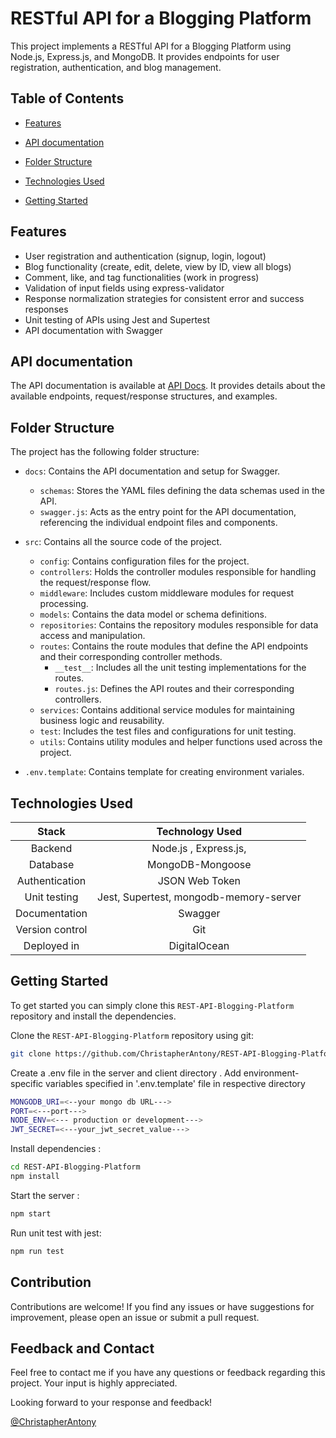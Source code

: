 # RESTful API for a Blogging Platform
This project implements a RESTful API for a Blogging Platform using Node.js, Express.js, and MongoDB. It provides endpoints for user registration, authentication, and blog management.


## Table of Contents
* [Features](#features)
* [API documentation](#api-documentation)
* [Folder Structure](#folder-structure)
* [Technologies Used](#technologies-used)

* [Getting Started](#getting-started)



## Features

- User registration and authentication (signup, login, logout)
- Blog functionality (create, edit, delete, view by ID, view all blogs)
- Comment, like, and tag functionalities (work in progress)
- Validation of input fields using express-validator
- Response normalization strategies for consistent error and success responses
- Unit testing of APIs using Jest and Supertest
- API documentation with Swagger

## API documentation
The API documentation is available at [API Docs]([https://testserver2.tk/api-docs/]). It provides details about the available endpoints, request/response structures, and examples.

## Folder Structure

The project has the following folder structure:

- `docs`: Contains the API documentation and setup for Swagger.
  - `schemas`: Stores the YAML files defining the data schemas used in the API.
  - `swagger.js`: Acts as the entry point for the API documentation, referencing the individual endpoint files and components.

- `src`: Contains all the source code of the project.
  - `config`: Contains configuration files for the project.
  - `controllers`: Holds the controller modules responsible for handling the request/response flow.
  - `middleware`: Includes custom middleware modules for request processing.
  - `models`: Contains the data model or schema definitions.
  - `repositories`: Contains the repository modules responsible for data access and manipulation.
  - `routes`: Contains the route modules that define the API endpoints and their corresponding controller methods.
    - `__test__`: Includes all the unit testing implementations for the routes.
    - `routes.js`: Defines the API routes and their corresponding controllers.
  - `services`: Contains additional service modules for maintaining business logic and reusability.
  - `test`: Includes the test files and configurations for unit testing.
  - `utils`: Contains utility modules and helper functions used across the project.
     
- `.env.template`: Contains template for creating environment variales.




## Technologies Used

|   Stack                                | Technology Used                    |
|     :---:                              |     :---:                          |  
| Backend                                | Node.js , Express.js,               |  
| Database                               | MongoDB-Mongoose                  |
| Authentication                         |JSON Web Token    |     
| Unit testing                        |  Jest, Supertest, mongodb-memory-server         |
| Documentation                         |  Swagger                               |
| Version control                        |  Git                               |
| Deployed in                      |  DigitalOcean                              |



## Getting Started
To get started  you can simply clone this `REST-API-Blogging-Platform` repository and install the dependencies.

Clone the `REST-API-Blogging-Platform` repository using git:

```bash
git clone https://github.com/ChristapherAntony/REST-API-Blogging-Platform.git
```

Create a .env file in the server and client directory . Add environment-specific variables  specified in '.env.template' file in respective directory
```bash
MONGODB_URI=<--your mongo db URL--->
PORT=<---port--->
NODE_ENV=<--- production or development--->      
JWT_SECRET=<---your_jwt_secret_value--->

```

Install dependencies :
```bash
cd REST-API-Blogging-Platform
npm install
```
Start the server :
```bash
npm start
```
Run unit test with jest:
```bash
npm run test
```


## Contribution

Contributions are welcome! If you find any issues or have suggestions for improvement, please open an issue or submit a pull request.

## Feedback and Contact

Feel free to contact me if you have any questions or feedback regarding this project. Your input is highly appreciated.

Looking forward to your response and feedback!

[@ChristapherAntony](https://www.linkedin.com/in/christapherantony-5568a3156/)
